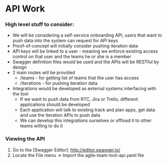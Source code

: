 # API Work

### High level stuff to consider:

* We will be considering a self-service onboarding API, users that want to push data into the system can request
for API keys
* Proof-of-concept will initially consider pushing iteration data
* API keys will be linked to a user - meaning we enforce existing access control on that user
and the teams he or she is a member
* Swagger definition files would be used and the APIs will be RESTful by design
* 2 main routes will be provided
  * /teams - for getting list of teams that the user has access
  * /iterations - for pushing iteration data
* Integrations would be developed as external systems interfacing with the tool
  * If we want to push data from RTC, Jira or Trello, different applications should be developed
  * Each application will talk to existing track and plan apps, get data and use the iteration APIs to push data
  * We can develop this integrations ourselves or offload it to other teams willing to do it

### Viewing the API

1. Go to the [Swagger Editor]: <http://editor.swagger.io/>
2. Locate the File menu -> Import the agile-team-tool-api.yaml file